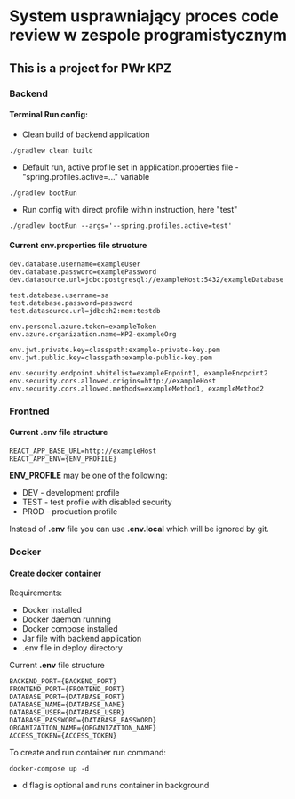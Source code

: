 # System usprawniający proces code review w zespole programistycznym
## This is a project for PWr KPZ  

### Backend

#### Terminal Run config:
- Clean build of backend application
```
./gradlew clean build
```
- Default run, active profile set in application.properties file - "spring.profiles.active=..." variable
```
./gradlew bootRun
```
- Run config with direct profile within instruction, here "test"
```
./gradlew bootRun --args='--spring.profiles.active=test'
```

#### Current env.properties file structure
```
dev.database.username=exampleUser
dev.database.password=examplePassword
dev.datasource.url=jdbc:postgresql://exampleHost:5432/exampleDatabase

test.database.username=sa
test.database.password=password
test.datasource.url=jdbc:h2:mem:testdb

env.personal.azure.token=exampleToken
env.azure.organization.name=KPZ-exampleOrg

env.jwt.private.key=classpath:example-private-key.pem
env.jwt.public.key=classpath:example-public-key.pem

env.security.endpoint.whitelist=exampleEnpoint1, exampleEndpoint2
env.security.cors.allowed.origins=http://exampleHost
env.security.cors.allowed.methods=exampleMethod1, exampleMethod2
```

### Frontned

#### Current .env file structure
```
REACT_APP_BASE_URL=http://exampleHost
REACT_APP_ENV={ENV_PROFILE}
```

__ENV_PROFILE__ may be one of the following:
- DEV - development profile 
- TEST - test profile with disabled security
- PROD - production profile

Instead of __.env__ file you can use __.env.local__ which will be ignored by git.

### Docker

#### Create docker container
Requirements:
- Docker installed
- Docker daemon running
- Docker compose installed
- Jar file with backend application
- .env file in deploy directory

Current __.env__ file structure
```shell
BACKEND_PORT={BACKEND_PORT}
FRONTEND_PORT={FRONTEND_PORT}
DATABASE_PORT={DATABASE_PORT}
DATABASE_NAME={DATABASE_NAME}
DATABASE_USER={DATABASE_USER}
DATABASE_PASSWORD={DATABASE_PASSWORD}
ORGANIZATION_NAME={ORGANIZATION_NAME}
ACCESS_TOKEN={ACCESS_TOKEN}
```

To create and run container run command:
```shell
docker-compose up -d
```
- d flag is optional and runs container in background
